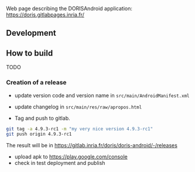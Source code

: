 Web page describing the DORISAndroid application: https://doris.gitlabpages.inria.fr/


## Development

## How to build

TODO

### Creation of a release

- update version code and version name in `src/main/AndroidManifest.xml`
- update changelog in `src/main/res/raw/apropos.html`

- Tag and push to gitlab.

```sh
git tag -a 4.9.3-rc1 -m "my very nice version 4.9.3-rc1"
git push origin 4.9.3-rc1
```

The result will be in https://gitlab.inria.fr/doris/doris-android/-/releases

- upload apk to https://play.google.com/console
- check in test deployment and publish

